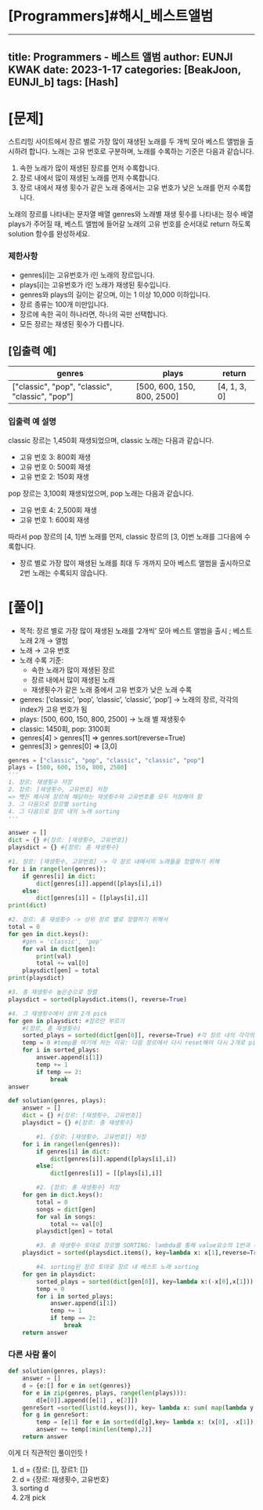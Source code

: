 # [Programmers]#해시_베스트앨범

---
title: Programmers - 베스트 앨범
author: EUNJI KWAK
date: 2023-1-17
categories: [BeakJoon, EUNJI_b]
tags: [Hash]
---

# [문제]

스트리밍 사이트에서 장르 별로 가장 많이 재생된 노래를 두 개씩 모아 베스트 앨범을 출시하려 합니다. 노래는 고유 번호로 구분하며, 노래를 수록하는 기준은 다음과 같습니다.

1. 속한 노래가 많이 재생된 장르를 먼저 수록합니다.
2. 장르 내에서 많이 재생된 노래를 먼저 수록합니다.
3. 장르 내에서 재생 횟수가 같은 노래 중에서는 고유 번호가 낮은 노래를 먼저 수록합니다.

노래의 장르를 나타내는 문자열 배열 genres와 노래별 재생 횟수를 나타내는 정수 배열 plays가 주어질 때, 베스트 앨범에 들어갈 노래의 고유 번호를 순서대로 return 하도록 solution 함수를 완성하세요.

### 제한사항

- genres[i]는 고유번호가 i인 노래의 장르입니다.
- plays[i]는 고유번호가 i인 노래가 재생된 횟수입니다.
- genres와 plays의 길이는 같으며, 이는 1 이상 10,000 이하입니다.
- 장르 종류는 100개 미만입니다.
- 장르에 속한 곡이 하나라면, 하나의 곡만 선택합니다.
- 모든 장르는 재생된 횟수가 다릅니다.

## [입출력 예]

| genres | plays | return |
| --- | --- | --- |
| ["classic", "pop", "classic", "classic", "pop"] | [500, 600, 150, 800, 2500] | [4, 1, 3, 0] |

### 입출력 예 설명

classic 장르는 1,450회 재생되었으며, classic 노래는 다음과 같습니다.

- 고유 번호 3: 800회 재생
- 고유 번호 0: 500회 재생
- 고유 번호 2: 150회 재생

pop 장르는 3,100회 재생되었으며, pop 노래는 다음과 같습니다.

- 고유 번호 4: 2,500회 재생
- 고유 번호 1: 600회 재생

따라서 pop 장르의 [4, 1]번 노래를 먼저, classic 장르의 [3, 0]번 노래를 그다음에 수록합니다.

- 장르 별로 가장 많이 재생된 노래를 최대 두 개까지 모아 베스트 앨범을 출시하므로 2번 노래는 수록되지 않습니다.

# [풀이]

- 목적: 장르 별로 가장 많이 재생된 노래를 ‘2개씩’ 모아 베스트 앨범을 출시 ; 베스트 노래 2개 → 앨범
- 노래 → 고유 번호
- 노래 수록 기준:
    - 속한 노래가 많이 재생된 장르
    - 장르 내에서 많이 재생된 노래
    - 재생횟수가 같은 노래 중에서 고유 번호가 낮은 노래 수록
- genres: [’classic’, ‘pop’, ‘classic’, ‘classic’, ‘pop’] → 노래의 장르, 각각의 index가 고유 번호가 됨
- plays: [500, 600, 150, 800, 2500] → 노래 별 재생횟수
- classic: 1450회, pop: 3100회
- genres[4] > genres[1] ⇒ genres.sort(reverse=True)
- genres[3] > genres[0] ⇒ [3,0]

```python
genres = ["classic", "pop", "classic", "classic", "pop"]
plays = [500, 600, 150, 800, 2500]
'''
1. 장르: 재생횟수 저장
2. 장르: [재생횟수, 고유번호] 저장 
=> 쨋든 해시에 장르에 해당하는 재생횟수와 고유번호를 모두 저장해야 함
3. 그 다음으로 장르별 sorting
4. 그 다음으로 장르 내의 노래 sorting
'''

answer = []
dict = {} #{장르: [재생횟수, 고유번호]}
playsdict = {} #{장르: 총 재생횟수}

#1. 장르: [재생횟수, 고유번호] -> 각 장르 내에서의 노래들을 정렬하기 위해
for i in range(len(genres)):
    if genres[i] in dict:
        dict[genres[i]].append([plays[i],i])
    else: 
        dict[genres[i]] = [[plays[i],i]]
print(dict)

#2. 장르: 총 재생횟수 -> 상위 장르 별로 정렬하기 위해서 
total = 0
for gen in dict.keys():
    #gen = 'classic', 'pop'
    for val in dict[gen]:
        print(val)
        total += val[0]
    playsdict[gen] = total
print(playsdict)

#3. 총 재생횟수 높은순으로 정렬 
playsdict = sorted(playsdict.items(), reverse=True)

#4. 그 재생횟수에서 상위 2개 pick
for gen in playsdict: #장르만 부르기
    #(장르, 총 재생횟수)
    sorted_plays = sorted(dict[gen[0]], reverse=True) #각 장르 내의 각각의 노래의 재생횟수를 오름차순으로 정리 
    temp = 0 #temp를 여기에 하는 이유: 다음 장르에서 다시 reset해야 다시 2개로 pick!
    for i in sorted_plays:
        answer.append(i[1])
        temp += 1
        if temp == 2:
            break
answer
```

```python
def solution(genres, plays):
    answer = []
    dict = {} #{장르: [재생횟수, 고유번호]}
    playsdict = {} #{장르: 총 재생횟수}

		#1. {장르: [재생횟수, 고유번호]} 저장
    for i in range(len(genres)):
        if genres[i] in dict:
            dict[genres[i]].append([plays[i],i])
        else: 
            dict[genres[i]] = [[plays[i],i]]

		#2. {장르: 총 재생횟수} 저장
    for gen in dict.keys():
        total = 0
        songs = dict[gen]
        for val in songs:
            total += val[0]
        playsdict[gen] = total

		#3. 총 재생횟수 토대로 장르별 SORTING: lambda를 통해 value요소의 1번과 비교 삽입
    playsdict = sorted(playsdict.items(), key=lambda x: x[1],reverse=True)

		#4. sorting된 장르 토대로 장르 내 베스트 노래 sorting
    for gen in playsdict: 
        sorted_plays = sorted(dict[gen[0]], key=lambda x:(-x[0],x[1])) 
        temp = 0 
        for i in sorted_plays:
            answer.append(i[1])
            temp += 1
            if temp == 2:
                break    
    return answer
```

### 다른 사람 풀이

```python
def solution(genres, plays):
    answer = []
    d = {e:[] for e in set(genres)}
    for e in zip(genres, plays, range(len(plays))):
        d[e[0]].append([e[1] , e[2]])
    genreSort =sorted(list(d.keys()), key= lambda x: sum( map(lambda y: y[0],d[x])), reverse = True)
    for g in genreSort:
        temp = [e[1] for e in sorted(d[g],key= lambda x: (x[0], -x[1]), reverse = True)]
        answer += temp[:min(len(temp),2)]
    return answer
```

이게 더 직관적인 풀이인듯 !

1. d = {장르: [], 장르1: []}
2. d = {장르: 재생횟수, 고유번호}
3. sorting d
4. 2개 pick